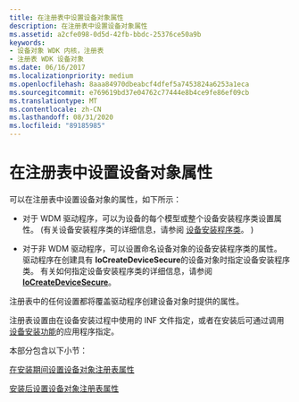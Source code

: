 ```yaml
---
title: 在注册表中设置设备对象属性
description: 在注册表中设置设备对象属性
ms.assetid: a2cfe098-0d5d-42fb-bbdc-25376ce50a9b
keywords:
- 设备对象 WDK 内核，注册表
- 注册表 WDK 设备对象
ms.date: 06/16/2017
ms.localizationpriority: medium
ms.openlocfilehash: 8aaa84970dbeabcf4dfef5a7453824a6253a1eca
ms.sourcegitcommit: e769619bd37e04762c77444e8b4ce9fe86ef09cb
ms.translationtype: MT
ms.contentlocale: zh-CN
ms.lasthandoff: 08/31/2020
ms.locfileid: "89185985"
---
```

# <a name="setting-device-object-properties-in-the-registry"></a>在注册表中设置设备对象属性





可以在注册表中设置设备对象的属性，如下所示：

-   对于 WDM 驱动程序，可以为设备的每个模型或整个设备安装程序类设置属性。  (有关设备安装程序类的详细信息，请参阅 [设备安装程序类](../install/overview-of-device-setup-classes.md)。 ) 

-   对于非 WDM 驱动程序，可以设置命名设备对象的设备安装程序类的属性。 驱动程序在创建具有 **IoCreateDeviceSecure**的设备对象时指定设备安装程序类。 有关如何指定设备安装程序类的详细信息，请参阅 [**IoCreateDeviceSecure**](/windows-hardware/drivers/ddi/wdmsec/nf-wdmsec-wdmlibiocreatedevicesecure)。

注册表中的任何设置都将覆盖驱动程序创建设备对象时提供的属性。

注册表设置由在设备安装过程中使用的 INF 文件指定，或者在安装后可通过调用 [设备安装功能](/previous-versions/ff541299(v=vs.85))的应用程序指定。

本部分包含以下小节：

[在安装期间设置设备对象注册表属性](setting-device-object-registry-properties-during-installation.md)

[安装后设置设备对象注册表属性](setting-device-object-registry-properties-after-installation.md)

 

